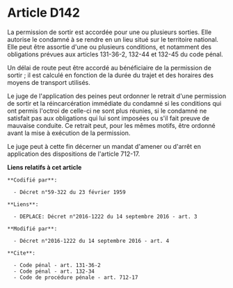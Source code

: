 # Article D142

La permission de sortir est accordée pour une ou plusieurs sorties. Elle autorise le condamné à se rendre en un lieu situé
sur le territoire national. Elle peut être assortie d'une ou plusieurs conditions, et notamment des obligations prévues aux
articles 131-36-2, 132-44 et 132-45 du code pénal. 

Un délai de route peut être accordé au bénéficiaire de la permission de sortir ; il est calculé en fonction de la durée du
trajet et des horaires des moyens de transport utilisés. 

Le juge de l'application des peines peut ordonner le retrait d'une permission de sortir et la réincarcération immédiate du
condamné si les conditions qui ont permis l'octroi de celle-ci ne sont plus réunies, si le condamné ne satisfait pas aux
obligations qui lui sont imposées ou s'il fait preuve de mauvaise conduite. Ce retrait peut, pour les mêmes motifs, être
ordonné avant la mise à exécution de la permission. 

Le juge peut à cette fin décerner un mandat d'amener ou d'arrêt en application des dispositions de l'article 712-17.

**Liens relatifs à cet article**

	**Codifié par**:

	  - Décret n°59-322 du 23 février 1959

	**Liens**:

	  - DEPLACE: Décret n°2016-1222 du 14 septembre 2016 - art. 3

	**Modifié par**:

	  - Décret n°2016-1222 du 14 septembre 2016 - art. 4

	**Cite**:

	  - Code pénal - art. 131-36-2
	  - Code pénal - art. 132-34
	  - Code de procédure pénale - art. 712-17

